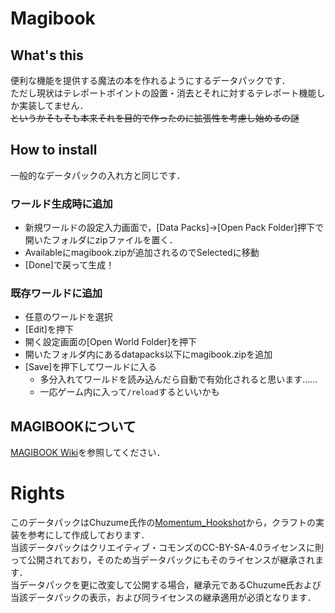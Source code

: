 # Magibook

## What's this

便利な機能を提供する魔法の本を作れるようにするデータパックです．  
ただし現状はテレポートポイントの設置・消去とそれに対するテレポート機能しか実装してません．  
~~というかそもそも本来それを目的で作ったのに拡張性を考慮し始めるの謎~~

## How to install

一般的なデータパックの入れ方と同じです．

### ワールド生成時に追加

- 新規ワールドの設定入力画面で，[Data Packs]→[Open Pack Folder]押下で開いたフォルダにzipファイルを置く．
- Availableにmagibook.zipが追加されるのでSelectedに移動
- [Done]で戻って生成！

### 既存ワールドに追加

- 任意のワールドを選択
- [Edit]を押下
- 開く設定画面の[Open World Folder]を押下
- 開いたフォルダ内にあるdatapacks以下にmagibook.zipを追加
- [Save]を押下してワールドに入る
  - 多分入れてワールドを読み込んだら自動で有効化されると思います……
  - 一応ゲーム内に入って`/reload`するといいかも

## MAGIBOOKについて

[MAGIBOOK Wiki](https://github.com/Bluesky-Swiftlet/magibook/wiki)を参照してください．

# Rights
このデータパックはChuzume氏作の[Momentum_Hookshot](https://github.com/Chuzume/Momentum-Hookshot)から，クラフトの実装を参考にして作成しております．  
当該データパックはクリエイティブ・コモンズのCC-BY-SA-4.0ライセンスに則って公開されており，そのため当データパックにもそのライセンスが継承されます．  
当データパックを更に改変して公開する場合，継承元であるChuzume氏および当該データパックの表示，および同ライセンスの継承適用が必須となります．
